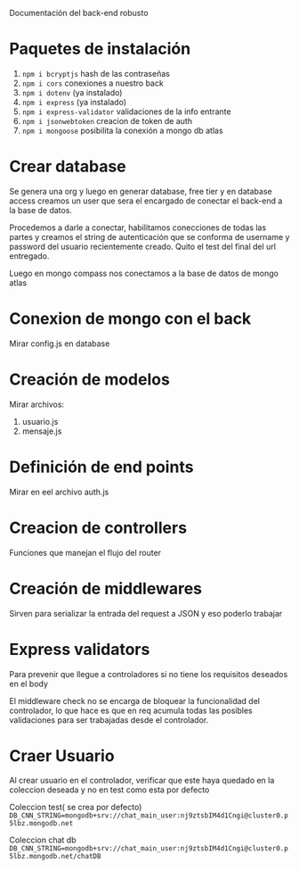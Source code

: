 Documentación del back-end robusto

# Paquetes de instalación

1. ```npm i bcryptjs``` hash de las contraseñas
2. ```npm i cors``` conexiones a nuestro back
3. ```npm i dotenv```  (ya instalado)
4. ```npm i express``` (ya instalado)
5. ```npm i express-validator``` validaciones de la info entrante
6. ```npm i jsonwebtoken``` creacion de token de auth
7. ```npm i mongoose``` posibilita la conexión a mongo db atlas

# Crear database

Se genera una org y luego en generar database, free tier y en database access creamos un user que sera el encargado de conectar el back-end a la base de datos.

Procedemos a darle a conectar, habilitamos conecciones de todas las partes y creamos el string de autenticación que se conforma de username y password del usuario recientemente creado. Quito el test del final del url entregado.

Luego en mongo compass nos conectamos a la base de datos de mongo atlas

# Conexion de mongo con el back

Mirar config.js en database

# Creación de modelos 

Mirar archivos:

1. usuario.js
2. mensaje.js

# Definición de end points

Mirar en eel archivo auth.js

# Creacion de controllers

Funciones que manejan el flujo del router

# Creación de middlewares

Sirven para serializar la entrada del request a JSON y eso poderlo trabajar

# Express validators

Para prevenir que llegue a controladores si no tiene los requisitos deseados en el body

El middleware check no se encarga de bloquear la funcionalidad del controlador, lo que hace es que en req acumula todas las posibles validaciones para ser trabajadas desde el controlador.

# Craer Usuario

Al crear usuario en el controlador, verificar que este haya quedado en la coleccion deseada y no en test como esta por defecto

Coleccion test( se crea por defecto)
```DB_CNN_STRING=mongodb+srv://chat_main_user:nj9ztsbIM4d1Cngi@cluster0.p5lbz.mongodb.net```

Coleccion chat db
```DB_CNN_STRING=mongodb+srv://chat_main_user:nj9ztsbIM4d1Cngi@cluster0.p5lbz.mongodb.net/chatDB```
